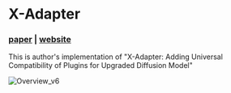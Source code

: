 # X-Adapter

### [**paper**]() | [**website**]([showlab.github.io/X-Adapter/](https://showlab.github.io/X-Adapter/))

This is author's implementation of "X-Adapter: Adding Universal Compatibility of Plugins for Upgraded Diffusion Model"  <br>

![Overview_v6](https://github.com/showlab/X-Adapter/assets/152716091/fa1ef3e9-b3bc-4128-a533-db07866ed0d6)
